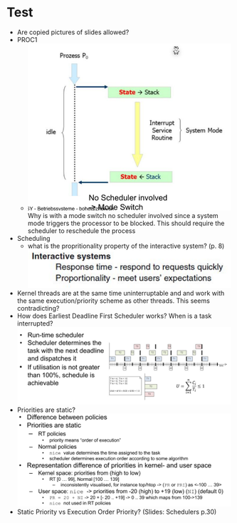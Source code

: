 # Test

* Are copied pictures of slides allowed?
* PROC1
  * ![image-20230531114117641](res/Test/image-20230531114117641.png)
    Why is with a mode switch no scheduler involved since a system mode triggers the processor to be blocked. This should require the scheduler to reschedule the process
* Scheduling
  - what is the propritionality property of the interactive system? (p. 8)
    ![image-20230531140246075](res/Test/image-20230531140246075.png)
* Kernel threads are at the same time uninterruptable and and work with the same execution/priority scheme as other threads. This seems contradicting? 
* How does Earliest Deadline First Scheduler works? When is a task interrupted?
  ![image-20230531151612559](res/Test/image-20230531151612559.png)
* Priorities are static?
  ![image-20230531152852533](res/Test/image-20230531152852533.png)
* Static Priority vs Execution Order Priority? (Slides: Schedulers p.30)
